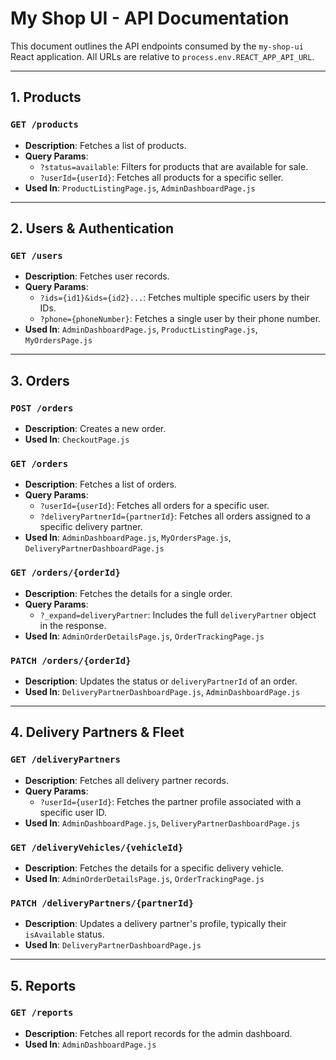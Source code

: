 # My Shop UI - API Documentation

This document outlines the API endpoints consumed by the `my-shop-ui` React application. All URLs are relative to `process.env.REACT_APP_API_URL`.

---

## 1. Products

### `GET /products`

*   **Description**: Fetches a list of products.
*   **Query Params**:
    *   `?status=available`: Filters for products that are available for sale.
    *   `?userId={userId}`: Fetches all products for a specific seller.
*   **Used In**: `ProductListingPage.js`, `AdminDashboardPage.js`

---

## 2. Users & Authentication

### `GET /users`

*   **Description**: Fetches user records.
*   **Query Params**:
    *   `?ids={id1}&ids={id2}...`: Fetches multiple specific users by their IDs.
    *   `?phone={phoneNumber}`: Fetches a single user by their phone number.
*   **Used In**: `AdminDashboardPage.js`, `ProductListingPage.js`, `MyOrdersPage.js`

---

## 3. Orders

### `POST /orders`

*   **Description**: Creates a new order.
*   **Used In**: `CheckoutPage.js`

### `GET /orders`

*   **Description**: Fetches a list of orders.
*   **Query Params**:
    *   `?userId={userId}`: Fetches all orders for a specific user.
    *   `?deliveryPartnerId={partnerId}`: Fetches all orders assigned to a specific delivery partner.
*   **Used In**: `AdminDashboardPage.js`, `MyOrdersPage.js`, `DeliveryPartnerDashboardPage.js`

### `GET /orders/{orderId}`

*   **Description**: Fetches the details for a single order.
*   **Query Params**:
    *   `?_expand=deliveryPartner`: Includes the full `deliveryPartner` object in the response.
*   **Used In**: `AdminOrderDetailsPage.js`, `OrderTrackingPage.js`

### `PATCH /orders/{orderId}`

*   **Description**: Updates the status or `deliveryPartnerId` of an order.
*   **Used In**: `DeliveryPartnerDashboardPage.js`, `AdminDashboardPage.js`

---

## 4. Delivery Partners & Fleet

### `GET /deliveryPartners`

*   **Description**: Fetches all delivery partner records.
*   **Query Params**:
    *   `?userId={userId}`: Fetches the partner profile associated with a specific user ID.
*   **Used In**: `AdminDashboardPage.js`, `DeliveryPartnerDashboardPage.js`

### `GET /deliveryVehicles/{vehicleId}`

*   **Description**: Fetches the details for a specific delivery vehicle.
*   **Used In**: `AdminOrderDetailsPage.js`, `OrderTrackingPage.js`

### `PATCH /deliveryPartners/{partnerId}`

*   **Description**: Updates a delivery partner's profile, typically their `isAvailable` status.
*   **Used In**: `DeliveryPartnerDashboardPage.js`

---

## 5. Reports

### `GET /reports`
*   **Description**: Fetches all report records for the admin dashboard.
*   **Used In**: `AdminDashboardPage.js`